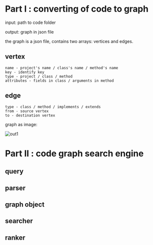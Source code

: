# Part I : converting of code to graph

input: path to code folder

output: graph in json file

the graph is a json file, contains two arrays: vertices and edges.

## vertex
	name - project's name / class's name / method's name
	key - identify key
	type - project / class / method
	attributes - fields in class / arguments in method
## edge
	type - class / method / implements / extends
	from - source vertex
	to - destination vertex

graph as image:

![out1](https://user-images.githubusercontent.com/62445178/147928341-7997bc83-7ea9-49bc-96e3-015d96e1939d.png)





# Part II : code graph search engine

## query

## parser

## graph object

## searcher

## ranker

